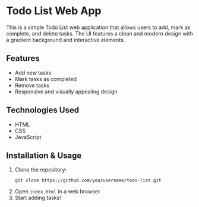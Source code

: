 # Todo List Web App

This is a simple Todo List web application that allows users to add, mark as complete, and delete tasks. The UI features a clean and modern design with a gradient background and interactive elements.

## Features
- Add new tasks
- Mark tasks as completed
- Remove tasks
- Responsive and visually appealing design

## Technologies Used
- HTML
- CSS
- JavaScript
  
## Installation & Usage
1. Clone the repository:
    ```
    git clone https://github.com/yourusername/todo-list.git
    ```
2. Open `index.html` in a web browser.
3. Start adding tasks!
